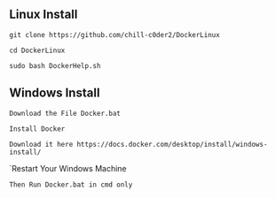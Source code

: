 ## Linux Install


`git clone https://github.com/chill-c0der2/DockerLinux`


`cd DockerLinux`


`sudo bash DockerHelp.sh`



## Windows Install


`Download the File Docker.bat`


`Install Docker`


`Download it here https://docs.docker.com/desktop/install/windows-install/`


`Restart Your Windows Machine


`Then Run Docker.bat in cmd only`

